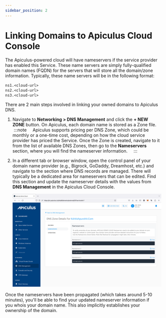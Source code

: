 ```yaml
---
sidebar_position: 2
---
```

# Linking Domains to Apiculus Cloud Console

The Apiculus-powered cloud will have nameservers if the service provider has enabled this Service. These name servers are simply fully-qualified domain names (FQDN) for the servers that will store all the domain/zone information. Typically, these name servers will be in the following format:

```
ns1.<cloud-url>  
ns2.<cloud-url>  
ns3.<cloud-url>
```


There are 2 main steps involved in linking your owned domains to Apiculus DNS.

1. Navigate to **Networking > DNS Management** and click the **+ NEW ZONE** button. On Apiculus, each domain name is stored as a Zone file. 
   :::note
    Apiculus supports pricing per DNS Zone, which could be monthly or a one-time cost, depending on how the cloud service provider has priced the Service. Once the Zone is created, navigate to it from the list of available DNS Zones, then go to the **Nameservers** section, where you will find the nameserver information.
    :::
2. In a different tab or browser window, open the control panel of your domain name provider (e.g., Bigrock, GoDaddy, Dreamhost, etc.) and navigate to the section where DNS records are managed. There will typically be a dedicated area for nameservers that can be edited. Find this section and update the nameserver details with the values from **DNS Management** in the Apiculus Cloud Console.
   
	![Linking Domains to Apiculus Cloud Console](img/LinkingDomainstoApiculusCloudConsole.png)

Once the nameservers have been propagated (which takes around 5-10 minutes), you'll be able to find your updated nameserver information if you whois your domain name. This also implicitly establishes your ownership of the domain.



